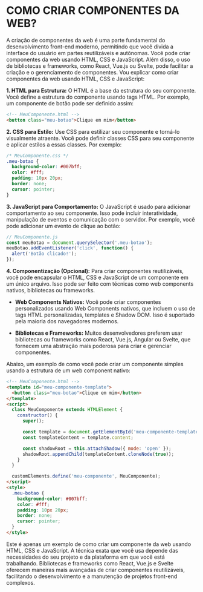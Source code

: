 # COMO CRIAR COMPONENTES DA WEB?
A criação de componentes da web é uma parte fundamental do desenvolvimento front-end moderno, permitindo que você divida a interface do usuário em partes reutilizáveis e autônomas. Você pode criar componentes da web usando HTML, CSS e JavaScript. Além disso, o uso de bibliotecas e frameworks, como React, Vue.js ou Svelte, pode facilitar a criação e o gerenciamento de componentes. Vou explicar como criar componentes da web usando HTML, CSS e JavaScript:

**1. HTML para Estrutura:**
   O HTML é a base da estrutura do seu componente. Você define a estrutura do componente usando tags HTML. Por exemplo, um componente de botão pode ser definido assim:

   ```html
   <!-- MeuComponente.html -->
   <button class="meu-botao">Clique em mim</button>
   ```

**2. CSS para Estilo:**
   Use CSS para estilizar seu componente e torná-lo visualmente atraente. Você pode definir classes CSS para seu componente e aplicar estilos a essas classes. Por exemplo:

   ```css
   /* MeuComponente.css */
   .meu-botao {
     background-color: #007bff;
     color: #fff;
     padding: 10px 20px;
     border: none;
     cursor: pointer;
   }
   ```

**3. JavaScript para Comportamento:**
   O JavaScript é usado para adicionar comportamento ao seu componente. Isso pode incluir interatividade, manipulação de eventos e comunicação com o servidor. Por exemplo, você pode adicionar um evento de clique ao botão:

   ```javascript
   // MeuComponente.js
   const meuBotao = document.querySelector('.meu-botao');
   meuBotao.addEventListener('click', function() {
     alert('Botão clicado!');
   });
   ```

**4. Componentização (Opcional):**
   Para criar componentes reutilizáveis, você pode encapsular o HTML, CSS e JavaScript de um componente em um único arquivo. Isso pode ser feito com técnicas como web components nativos, bibliotecas ou frameworks.

   - **Web Components Nativos:** Você pode criar componentes personalizados usando Web Components nativos, que incluem o uso de tags HTML personalizadas, templates e Shadow DOM. Isso é suportado pela maioria dos navegadores modernos.

   - **Bibliotecas e Frameworks:** Muitos desenvolvedores preferem usar bibliotecas ou frameworks como React, Vue.js, Angular ou Svelte, que fornecem uma abstração mais poderosa para criar e gerenciar componentes.

   Abaixo, um exemplo de como você pode criar um componente simples usando a estrutura de um web component nativo:

   ```html
   <!-- MeuComponente.html -->
   <template id="meu-componente-template">
     <button class="meu-botao">Clique em mim</button>
   </template>
   <script>
     class MeuComponente extends HTMLElement {
       constructor() {
         super();

         const template = document.getElementById('meu-componente-template');
         const templateContent = template.content;

         const shadowRoot = this.attachShadow({ mode: 'open' });
         shadowRoot.appendChild(templateContent.cloneNode(true));
       }
     }

     customElements.define('meu-componente', MeuComponente);
   </script>
   <style>
     .meu-botao {
       background-color: #007bff;
       color: #fff;
       padding: 10px 20px;
       border: none;
       cursor: pointer;
     }
   </style>
   ```

Este é apenas um exemplo de como criar um componente da web usando HTML, CSS e JavaScript. A técnica exata que você usa depende das necessidades do seu projeto e da plataforma em que você está trabalhando. Bibliotecas e frameworks como React, Vue.js e Svelte oferecem maneiras mais avançadas de criar componentes reutilizáveis, facilitando o desenvolvimento e a manutenção de projetos front-end complexos.